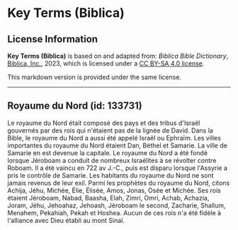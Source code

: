 # Key Terms (Biblica)

## License Information

**Key Terms (Biblica)** is based on and adapted from: _Biblica Bible Dictionary_, [Biblica, Inc.](https://www.biblica.com/), 2023, which is licensed under a [CC BY-SA 4.0 license](https://creativecommons.org/licenses/by-sa/4.0/legalcode.en).

This markdown version is provided under the same license.



--------------------------------

## Royaume du Nord (id: 133731)

Le royaume du Nord était composé des pays et des tribus d'Israël gouvernés par des rois qui n'étaient pas de la lignée de David. Dans la Bible, le royaume du Nord a aussi été appelé Israël ou Ephraïm. Les villes importantes du royaume du Nord étaient Dan, Béthel et Samarie. La ville de Samarie en est devenue la capitale. Le royaume du Nord a été fondé lorsque Jéroboam a conduit de nombreux Israélites à se révolter contre Roboam. Il a été vaincu en 722 av J.\-C., puis est disparu lorsque l'Assyrie a pris le contrôle de Samarie. Les habitants du royaume du Nord ne sont jamais revenus de leur exil. Parmi les prophètes du royaume du Nord, citons Achija, Jéhu, Michée, Élie, Élisée, Amos, Jonas, Osée et Michée. Ses rois étaient Jéroboam, Nabad, Baasha, Elah, Zimri, Omri, Achab, Achazia, Joram, Jéhu, Jehoahaz, Jehoash, Jéroboam le second, Zacharie, Shallum, Menahem, Pekahiah, Pekah et Hoshea. Aucun de ces rois n'a été fidèle à l'alliance avec Dieu établi au mont Sinaï.


